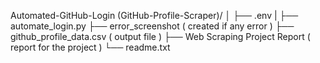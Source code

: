 Automated-GitHub-Login (GitHub-Profile-Scraper)/
│
├── .env 
|
├── automate_login.py
├── error_screenshot ( created if any error )
├── github_profile_data.csv ( output file )
├── Web Scraping Project Report ( report for the project )
└── readme.txt
